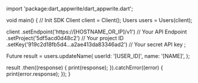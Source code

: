 import 'package:dart_appwrite/dart_appwrite.dart';

void main() { // Init SDK
  Client client = Client();
  Users users = Users(client);

  client
    .setEndpoint('https://[HOSTNAME_OR_IP]/v1') // Your API Endpoint
    .setProject('5df5acd0d48c2') // Your project ID
    .setKey('919c2d18fb5d4...a2ae413da83346ad2') // Your secret API key
  ;

  Future result = users.updateName(
    userId: '[USER_ID]',
    name: '[NAME]',
  );

  result
    .then((response) {
      print(response);
    }).catchError((error) {
      print(error.response);
  });
}